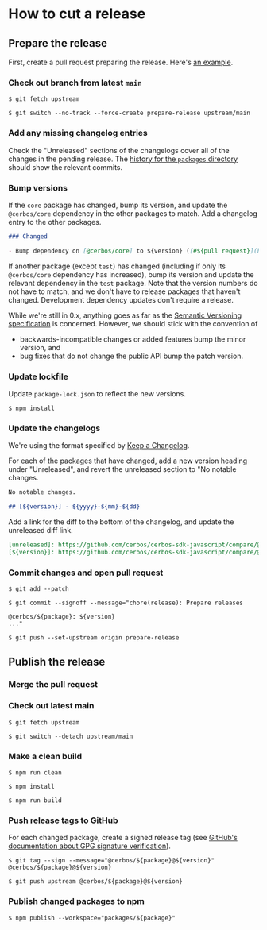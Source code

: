 # How to cut a release

## Prepare the release

First, create a pull request preparing the release.
Here's [an example](https://github.com/cerbos/cerbos-sdk-javascript/pull/136).

### Check out branch from latest `main`

```console
$ git fetch upstream

$ git switch --no-track --force-create prepare-release upstream/main
```

### Add any missing changelog entries

Check the "Unreleased" sections of the changelogs cover all of the changes in the pending release.
The [history for the `packages` directory](https://github.com/cerbos/cerbos-sdk-javascript/commits/main/packages) should show the relevant commits.

### Bump versions

If the `core` package has changed, bump its version, and update the `@cerbos/core` dependency in the other packages to match.
Add a changelog entry to the other packages.

```markdown
### Changed

- Bump dependency on [@cerbos/core] to ${version} ([#${pull request}](https://github.com/cerbos/cerbos-sdk-javascript/pull/${pull request}))

```

If another package (except `test`) has changed (including if only its `@cerbos/core` dependency has increased), bump its version and update the relevant dependency in the `test` package.
Note that the version numbers do not have to match, and we don't have to release packages that haven't changed.
Development dependency updates don't require a release.

While we're still in 0.x, anything goes as far as the [Semantic Versioning specification](https://semver.org) is concerned.
However, we should stick with the convention of

- backwards-incompatible changes or added features bump the minor version, and
- bug fixes that do not change the public API bump the patch version.

### Update lockfile

Update `package-lock.json` to reflect the new versions.

```console
$ npm install
```

### Update the changelogs

We're using the format specified by [Keep a Changelog](https://keepachangelog.com/en/1.0.0/).

For each of the packages that have changed, add a new version heading under "Unreleased", and revert the unreleased section to "No notable changes.

```markdown
No notable changes.

## [${version}] - ${yyyy}-${mm}-${dd}

```

Add a link for the diff to the bottom of the changelog, and update the unreleased diff link.

```markdown
[unreleased]: https://github.com/cerbos/cerbos-sdk-javascript/compare/@cerbos/${package}@${version}...HEAD
[${version}]: https://github.com/cerbos/cerbos-sdk-javascript/compare/@cerbos/${package}@${previous version}...@cerbos/${package}@${version}
```

### Commit changes and open pull request

```console
$ git add --patch

$ git commit --signoff --message="chore(release): Prepare releases

@cerbos/${package}: ${version}
..."

$ git push --set-upstream origin prepare-release
```

## Publish the release

### Merge the pull request

### Check out latest main

```console
$ git fetch upstream

$ git switch --detach upstream/main
```

### Make a clean build

```console
$ npm run clean

$ npm install

$ npm run build
```

### Push release tags to GitHub

For each changed package, create a signed release tag (see [GitHub's documentation about GPG signature verification](https://docs.github.com/en/authentication/managing-commit-signature-verification/about-commit-signature-verification#gpg-commit-signature-verification)).

```console
$ git tag --sign --message="@cerbos/${package}@${version}" @cerbos/${package}@${version}

$ git push upstream @cerbos/${package}@${version}
```

### Publish changed packages to npm

```console
$ npm publish --workspace="packages/${package}"
```
